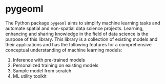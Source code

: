 # pygeoml

The Python package `pygeoml` aims to simplify machine learning tasks and automate spatial and non-spatial data science projects. Learning, enhancing and sharing knowledge in the field of data science is the purpose of this library. This library is a collection of existing models and their applications and has the following features for a comprehensive conceptual understanding of machine learning models: 
1) Inference with pre-trained models
2) Personalized training on existing models
3) Sample model from scratch
4) ML utility toolkit
